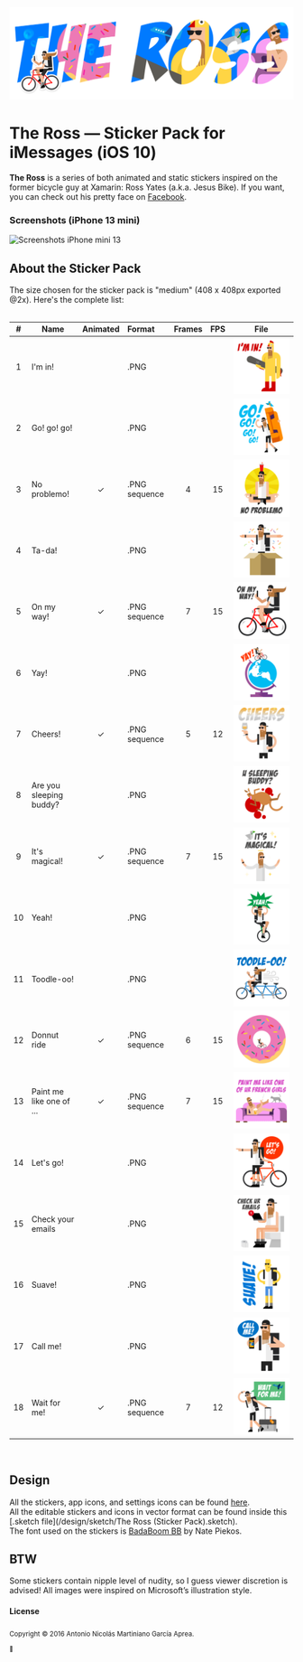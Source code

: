 ![The Ross title](/design/assets/The%20Ross%20title.png?raw=true "The Ross")

# The Ross — Sticker Pack for iMessages (iOS 10)
<strong>The Ross</strong> is a series of both animated and static stickers inspired on the former bicycle guy at Xamarin: Ross Yates (a.k.a. Jesus Bike). If you want, you can check out his pretty face on [Facebook](https://www.facebook.com/profile.php?id=15920985&sk=about).

### Screenshots (iPhone 13 mini)

![Screenshots iPhone mini 13](https://user-images.githubusercontent.com/1668574/181425802-edffe9c5-045f-4f9d-82cc-19479f36b89e.png)


## About the Sticker Pack
The size chosen for the sticker pack is "medium" (408 x 408px exported @2x). Here's the complete list:<br /><br />

| #       | Name                     | Animated  | Format        | Frames | FPS | File |
| :------:| ------------------------ |:---------:|:--------------| :-----:| :--:| :---:|
|   1     | I'm in!                  |           | .PNG          |        |     | ![Image](/design/assets/Stickers%20-%20Medium%20(408x408)/static/I'm%20in!.png)   |
|   2     | Go! go! go!              |           | .PNG          |        |     | ![Image](/design/assets/Stickers%20-%20Medium%20(408x408)/static/Go!.png)
|   3     | No problemo!             | ✓         | .PNG sequence |    4   |  15 | ![Image](design/assets/Stickers%20-%20Medium%20(408x408)/animated/No%20Problemo!/No%20Problemo!%20-%20000.png)
|   4     | Ta-da!                   |           | .PNG          |        |     | ![Image](design/assets/Stickers%20-%20Medium%20(408x408)/static/Ta-da!.png)
|   5     | On my way!               | ✓         | .PNG sequence |    7   |  15 | ![Image](design/assets/Stickers%20-%20Medium%20(408x408)/animated/On%20my%20way!/On%20my%20way!%20-%20000.png)
|   6     | Yay!                     |           | .PNG          |        |     | ![Image](design/assets/Stickers%20-%20Medium%20(408x408)/static/Yay!.png)
|   7     | Cheers!                  | ✓         | .PNG sequence |    5   |  12 | ![Image](design/assets/Stickers%20-%20Medium%20(408x408)/animated/Cheers!/Cheers-00.png)
|   8     | Are you sleeping buddy?  |           | .PNG          |        |     | ![Image](design/assets/Stickers%20-%20Medium%20(408x408)/static/Are%20you%20sleeping%20buddy%3F.png)
|   9     | It's magical!            | ✓         | .PNG sequence |    7   |  15 | ![Image](design/assets/Stickers%20-%20Medium%20(408x408)/animated/It's%20magical!/It's%20magical!%20-%20000.png)
|   10    | Yeah!                    |           | .PNG          |        |     | ![Image](design/assets/Stickers%20-%20Medium%20(408x408)/static/Yeah!.png)
|   11    | Toodle-oo!               |           | .PNG          |        |     | ![Image](design/assets/Stickers%20-%20Medium%20(408x408)/static/Toodle-oo!.png)
|   12    | Donnut ride              | ✓         | .PNG sequence |    6   |  15 | ![Image](design/assets/Stickers%20-%20Medium%20(408x408)/animated/Donnut%20Ride/donnut-000.png)
|   13    | Paint me like one of ... | ✓         | .PNG sequence |    7   |  15 | ![Image](design/assets/Stickers%20-%20Medium%20(408x408)/animated/Paint%20me!/Paint%20me%20like%20one%20of%20your%20french%20girls%20-%20000.png)
|   14    | Let's go!                |           | .PNG          |        |     | ![Image](design/assets/Stickers%20-%20Medium%20(408x408)/static/Let's%20go!.png?token=GHSAT0AAAAAABWC7UE2ZVJYVLVBOBB546RKYWDVIUA)
|   15    | Check your emails        |           | .PNG          |        |     | ![Image](design/assets/Stickers%20-%20Medium%20(408x408)/static/Check%20your%20emails.png)
|   16    | Suave!                   |           | .PNG          |        |     | ![Image](design/assets/Stickers%20-%20Medium%20(408x408)/static/Suave!.png)
|   17    | Call me!                 |           | .PNG          |        |     | ![Image](design/assets/Stickers%20-%20Medium%20(408x408)/static/Call%20me!.png)
|   18    | Wait for me!             | ✓         | .PNG sequence |    7   |  12 | ![Image](design/assets/Stickers%20-%20Medium%20(408x408)/animated/Wait%20for%20me!/Wait%20for%20me!%20-%20000.png)

<br />

## Design
All the stickers, app icons, and settings icons can be found [here](/design/assets/).<br />
All the editable stickers and icons in vector format can be found inside this [.sketch file](/design/sketch/The Ross (Sticker Pack).sketch).<br />
The font used on the stickers is [BadaBoom BB](http://www.dafont.com/badaboom-bb.font) by Nate Piekos.


## BTW
Some stickers contain nipple level of nudity, so I guess viewer discretion is advised! All images were inspired on Microsoft’s illustration style.
  
#### License
<sub>Copyright © 2016 Antonio Nicolás Martiniano García Aprea.<sub>
<br/>
🚴

